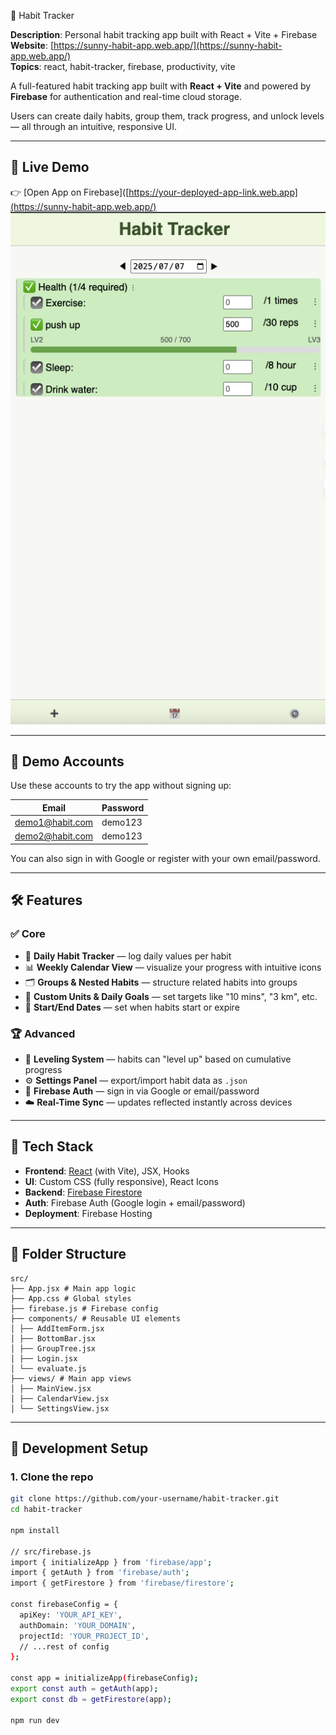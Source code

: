 
🌱 Habit Tracker

**Description**: Personal habit tracking app built with React + Vite + Firebase  
**Website**: [https://sunny-habit-app.web.app/](https://sunny-habit-app.web.app/)  
**Topics**: react, habit-tracker, firebase, productivity, vite


A full-featured habit tracking app built with **React + Vite** and powered by **Firebase** for authentication and real-time cloud storage.

Users can create daily habits, group them, track progress, and unlock levels — all through an intuitive, responsive UI.

---

## 🚀 Live Demo

👉 [Open App on Firebase]([https://your-deployed-app-link.web.app](https://sunny-habit-app.web.app/)  
![App screenshot](public/demo-screenshot.png)


---

## 👤 Demo Accounts

Use these accounts to try the app without signing up:

| Email               | Password   |
|--------------------|------------|
| demo1@habit.com     | demo123    |
| demo2@habit.com     | demo123    |

You can also sign in with Google or register with your own email/password.

---

## 🛠️ Features

### ✅ Core
- 📅 **Daily Habit Tracker** — log daily values per habit
- 📊 **Weekly Calendar View** — visualize your progress with intuitive icons
- 🗂️ **Groups & Nested Habits** — structure related habits into groups
- 🧮 **Custom Units & Daily Goals** — set targets like "10 mins", "3 km", etc.
- 📆 **Start/End Dates** — set when habits start or expire

### 🏆 Advanced
- 🧠 **Leveling System** — habits can "level up" based on cumulative progress
- ⚙️ **Settings Panel** — export/import habit data as `.json`
- 🔐 **Firebase Auth** — sign in via Google or email/password
- ☁️ **Real-Time Sync** — updates reflected instantly across devices

---

## 🧩 Tech Stack

- **Frontend**: [React](https://react.dev/) (with Vite), JSX, Hooks
- **UI**: Custom CSS (fully responsive), React Icons
- **Backend**: [Firebase Firestore](https://firebase.google.com/products/firestore)
- **Auth**: Firebase Auth (Google login + email/password)
- **Deployment**: Firebase Hosting

---

## 📁 Folder Structure
```
src/
├── App.jsx # Main app logic
├── App.css # Global styles
├── firebase.js # Firebase config
├── components/ # Reusable UI elements
│ ├── AddItemForm.jsx
│ ├── BottomBar.jsx
│ ├── GroupTree.jsx
│ ├── Login.jsx
│ └── evaluate.js
├── views/ # Main app views
│ ├── MainView.jsx
│ ├── CalendarView.jsx
│ └── SettingsView.jsx
```

---

## 🧪 Development Setup

### 1. Clone the repo
```bash
git clone https://github.com/your-username/habit-tracker.git
cd habit-tracker

npm install

// src/firebase.js
import { initializeApp } from 'firebase/app';
import { getAuth } from 'firebase/auth';
import { getFirestore } from 'firebase/firestore';

const firebaseConfig = {
  apiKey: 'YOUR_API_KEY',
  authDomain: 'YOUR_DOMAIN',
  projectId: 'YOUR_PROJECT_ID',
  // ...rest of config
};

const app = initializeApp(firebaseConfig);
export const auth = getAuth(app);
export const db = getFirestore(app);

npm run dev




